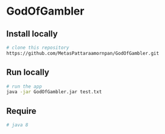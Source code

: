 # GodOfGambler

## Install locally

```bash
# clone this repository
https://github.com/MetasPattaraamornpan/GodOfGambler.git
```

## Run locally

```bash
# run the app
java -jar GodOfGambler.jar test.txt
```

## Require

```bash
# java 8
```